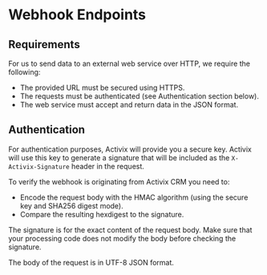 # Webhook Endpoints

## Requirements

For us to send data to an external web service over HTTP, we require the following:

* The provided URL must be secured using HTTPS.
* The requests must be authenticated \(see Authentication section below\).
* The web service must accept and return data in the JSON format.

## Authentication

For authentication purposes, Activix will provide you a secure key. Activix will use this key to generate a signature that will be included as the `X-Activix-Signature` header in the request.

To verify the webhook is originating from Activix CRM you need to:

* Encode the request body with the HMAC algorithm \(using the secure key and SHA256 digest mode\).
* Compare the resulting hexdigest to the signature.

The signature is for the exact content of the request body. Make sure that your processing code does not modify the body before checking the signature.

The body of the request is in UTF-8 JSON format.

